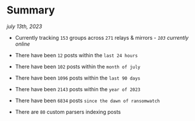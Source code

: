 
# Summary
_july 13th, 2023_

- Currently tracking `153` groups across `271` relays & mirrors - _`103` currently online_

- There have been `12` posts within the `last 24 hours`

- There have been `102` posts within the `month of july`

- There have been `1096` posts within the `last 90 days`

- There have been `2143` posts within the `year of 2023`

- There have been `6834` posts `since the dawn of ransomwatch`

- There are `80` custom parsers indexing posts
